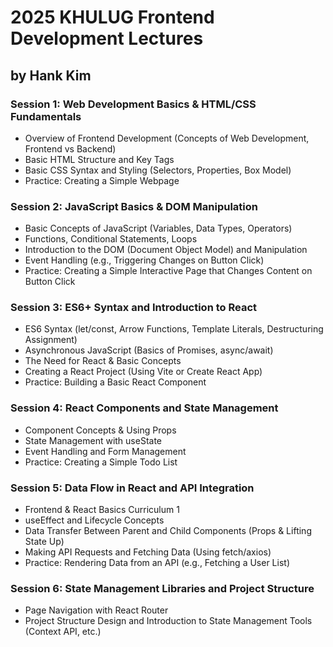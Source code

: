 # 2025 KHULUG Frontend Development Lectures 
## by Hank Kim

### Session 1: Web Development Basics & HTML/CSS Fundamentals
- Overview of Frontend Development (Concepts of Web Development, Frontend vs Backend)
- Basic HTML Structure and Key Tags
- Basic CSS Syntax and Styling (Selectors, Properties, Box Model)
- Practice: Creating a Simple Webpage

### Session 2: JavaScript Basics & DOM Manipulation
- Basic Concepts of JavaScript (Variables, Data Types, Operators)
- Functions, Conditional Statements, Loops
- Introduction to the DOM (Document Object Model) and Manipulation
- Event Handling (e.g., Triggering Changes on Button Click)
- Practice: Creating a Simple Interactive Page that Changes Content on Button Click

### Session 3: ES6+ Syntax and Introduction to React
- ES6 Syntax (let/const, Arrow Functions, Template Literals, Destructuring Assignment)
- Asynchronous JavaScript (Basics of Promises, async/await)
- The Need for React & Basic Concepts
- Creating a React Project (Using Vite or Create React App)
- Practice: Building a Basic React Component

### Session 4: React Components and State Management
- Component Concepts & Using Props
- State Management with useState
- Event Handling and Form Management
- Practice: Creating a Simple Todo List

### Session 5: Data Flow in React and API Integration
- Frontend & React Basics Curriculum 1
- useEffect and Lifecycle Concepts
- Data Transfer Between Parent and Child Components (Props & Lifting State Up)
- Making API Requests and Fetching Data (Using fetch/axios)
- Practice: Rendering Data from an API (e.g., Fetching a User List)

### Session 6: State Management Libraries and Project Structure
- Page Navigation with React Router
- Project Structure Design and Introduction to State Management Tools (Context API, etc.)
